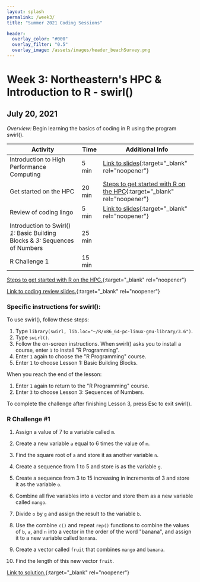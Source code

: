 ```yaml
---
layout: splash
permalink: /week3/
title: "Summer 2021 Coding Sessions"

header:
  overlay_color: "#000"
  overlay_filter: "0.5"
  overlay_image: /assets/images/header_beachSurvey.png
---
```


# Week 3: Northeastern's HPC & Introduction to R - swirl()
## July 20, 2021

*Overview:* Begin learning the basics of coding in R using the program swirl().

| Activity | Time | Additional Info |
| ---- | ---- | ----- |
| Introduction to High Performance Computing | 5 min| [Link to slides](https://docs.google.com/presentation/d/1ghff62Ec9H8CmEPl0MJFSkwLmCjqe86hhH1LLqyBsdw){:target="_blank" rel="noopener"} |
| Get started on the HPC | 20 min | [Steps to get started with R on the HPC](https://docs.google.com/document/d/1F69niCFTnP_pZbn0_H5rCQPmLOGcw_FVPEJhSaS7-TU){:target="_blank" rel="noopener"} |
| Review of coding lingo | 5 min | [Link to slides](https://docs.google.com/presentation/d/1ghff62Ec9H8CmEPl0MJFSkwLmCjqe86hhH1LLqyBsdw){:target="_blank" rel="noopener"} |
| Introduction to Swirl() *1:* Basic Building Blocks & *3:* Sequences of Numbers | 25 min |  |
| R Challenge 1 | 15 min |  |

[Steps to get started with R on the HPC.](https://docs.google.com/document/d/1F69niCFTnP_pZbn0_H5rCQPmLOGcw_FVPEJhSaS7-TU){:target="_blank" rel="noopener"}

[Link to coding review slides.](https://docs.google.com/presentation/d/1ghff62Ec9H8CmEPl0MJFSkwLmCjqe86hhH1LLqyBsdw){:target="_blank" rel="noopener"}

### Specific instructions for swirl():
To use swirl(), follow these steps:  
1) Type `library(swirl, lib.loc="~/R/x86_64-pc-linux-gnu-library/3.6")`.  
2) Type `swirl()`.  
3) Follow the on-screen instructions. When swirl() asks you to install a course, enter `1` to install "R Programming".  
4) Enter `1` again to choose the "R Programming" course.
5) Enter `1` to choose Lesson 1: Basic Building Blocks.

When you reach the end of the lesson:  
1) Enter `1` again to return to the "R Programming" course.  
2) Enter `3` to choose Lesson 3: Sequences of Numbers.

To complete the challenge after finishing Lesson 3, press Esc to exit swirl().

### R Challenge #1

1. Assign a value of 7 to a variable called `m`.

2. Create a new variable `a` equal to 6 times the value of `m`.

3. Find the square root of `a` and store it as another variable `n`.

4. Create a sequence from 1 to 5 and store is as the variable `g`.

5. Create a sequence from 3 to 15 increasing in increments of 3 and store it as the variable `o`.

6. Combine all five variables into a vector and store them as a new variable called `mango`.

7. Divide `o` by `g` and assign the result to the variable `b`.

8. Use the combine `c()` and repeat `rep()` functions to combine the values of `b`, `a`, and `n` into a vector in the order of the word "banana", and assign it to a new variable called `banana`.

9. Create a vector called `fruit` that combines `mango` and `banana`.

10. Find the length of this new vector `fruit`.

[Link to solution.](https://docs.google.com/document/d/1DKzsHI3GC00k1uWt5d45HUv9cU2plCmngVV67nJjyf4){:target="_blank" rel="noopener"}
